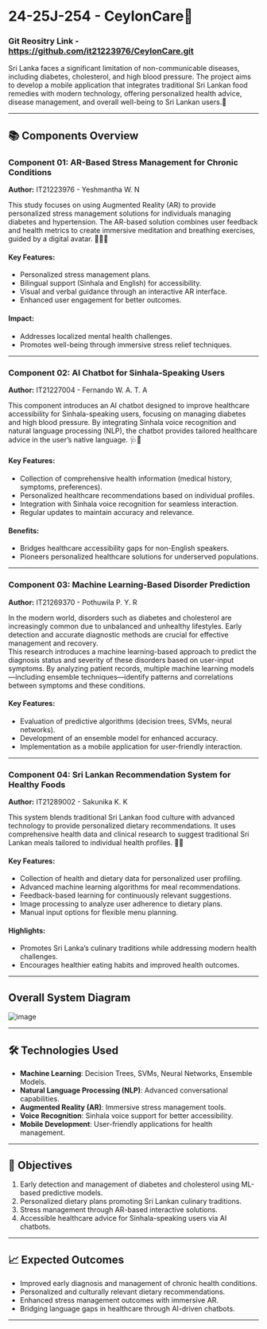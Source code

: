
# 24-25J-254 - CeylonCare🚀
### Git Reositry Link - https://github.com/it21223976/CeylonCare.git

Sri Lanka faces a significant limitation of non-communicable diseases, including diabetes, cholesterol, and high blood pressure. The project aims to develop a mobile application that integrates traditional Sri Lankan food remedies with modern technology, offering personalized health advice, disease management, and overall well-being to Sri Lankan users.🌟

---

## 📚 Components Overview

### **Component 01: AR-Based Stress Management for Chronic Conditions**  
**Author:** IT21223976 - Yeshmantha W. N

This study focuses on using Augmented Reality (AR) to provide personalized stress management solutions for individuals managing diabetes and hypertension. The AR-based solution combines user feedback and health metrics to create immersive meditation and breathing exercises, guided by a digital avatar. 🌈🧘‍♂️

#### Key Features:
- Personalized stress management plans.
- Bilingual support (Sinhala and English) for accessibility.
- Visual and verbal guidance through an interactive AR interface.
- Enhanced user engagement for better outcomes.

#### Impact:
- Addresses localized mental health challenges.
- Promotes well-being through immersive stress relief techniques.

---

### **Component 02: AI Chatbot for Sinhala-Speaking Users**  
**Author:** IT21227004 - Fernando W. A. T. A

This component introduces an AI chatbot designed to improve healthcare accessibility for Sinhala-speaking users, focusing on managing diabetes and high blood pressure. By integrating Sinhala voice recognition and natural language processing (NLP), the chatbot provides tailored healthcare advice in the user’s native language. 🩺🤖

#### Key Features:
- Collection of comprehensive health information (medical history, symptoms, preferences).
- Personalized healthcare recommendations based on individual profiles.
- Integration with Sinhala voice recognition for seamless interaction.
- Regular updates to maintain accuracy and relevance.

#### Benefits:
- Bridges healthcare accessibility gaps for non-English speakers.
- Pioneers personalized healthcare solutions for underserved populations.

---

### **Component 03: Machine Learning-Based Disorder Prediction**  
**Author:** IT21269370 - Pothuwila P. Y. R

In the modern world, disorders such as diabetes and cholesterol are increasingly common due to unbalanced and unhealthy lifestyles. Early detection and accurate diagnostic methods are crucial for effective management and recovery.  
This research introduces a machine learning-based approach to predict the diagnosis status and severity of these disorders based on user-input symptoms. By analyzing patient records, multiple machine learning models—including ensemble techniques—identify patterns and correlations between symptoms and these conditions.

#### Key Features:
- Evaluation of predictive algorithms (decision trees, SVMs, neural networks).
- Development of an ensemble model for enhanced accuracy.
- Implementation as a mobile application for user-friendly interaction.

---

### **Component 04: Sri Lankan Recommendation System for Healthy Foods**  
**Author:** IT21289002 - Sakunika K. K

This system blends traditional Sri Lankan food culture with advanced technology to provide personalized dietary recommendations. It uses comprehensive health data and clinical research to suggest traditional Sri Lankan meals tailored to individual health profiles. 🌾🍲

#### Key Features:
- Collection of health and dietary data for personalized user profiling.
- Advanced machine learning algorithms for meal recommendations.
- Feedback-based learning for continuously relevant suggestions.
- Image processing to analyze user adherence to dietary plans.
- Manual input options for flexible menu planning.

#### Highlights:
- Promotes Sri Lanka’s culinary traditions while addressing modern health challenges.
- Encourages healthier eating habits and improved health outcomes.

---

## Overall System Diagram

![image](https://github.com/user-attachments/assets/654ebf47-e65f-45b1-8e1e-727450e4a2e1)

---

## 🛠️ Technologies Used
- **Machine Learning**: Decision Trees, SVMs, Neural Networks, Ensemble Models.
- **Natural Language Processing (NLP)**: Advanced conversational capabilities.
- **Augmented Reality (AR)**: Immersive stress management tools.
- **Voice Recognition**: Sinhala voice support for better accessibility.
- **Mobile Development**: User-friendly applications for health management.

---

## 🎯 Objectives
1. Early detection and management of diabetes and cholesterol using ML-based predictive models.
2. Personalized dietary plans promoting Sri Lankan culinary traditions.
3. Stress management through AR-based interactive solutions.
4. Accessible healthcare advice for Sinhala-speaking users via AI chatbots.

---

## 📈 Expected Outcomes
- Improved early diagnosis and management of chronic health conditions.
- Personalized and culturally relevant dietary recommendations.
- Enhanced stress management outcomes with immersive AR.
- Bridging language gaps in healthcare through AI-driven chatbots.

---

